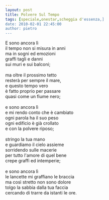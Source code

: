 ```yaml
---
layout: post
title: Polvere Sul Tempo
tags: [speciale,onestar,scheggia d'essenza,]
date: 2010-02-01 22:45:00
author: pietro
---
```

E sono ancora lì<br/>il tempo non si misura in anni<br/>ma in sogni ed emozioni<br/>graffi tagli e danni<br/>sui muri e sui balconi;<br/><br/>ma oltre il prossimo tetto<br/>resterà per sempre il mare,<br/>e questo tempo vero<br/>è fatto proprio per passare<br/>quasi come un fiume nero;<br/><br/>e sono ancora lì<br/>e mi rendo conto che è cambiato<br/>ogni parola ha il suo peso<br/>ogni edificio è già crollato<br/>e con la polvere riposo;<br/><br/>stringo la tua mano<br/>e guardiamo il cielo assieme<br/>sorridendo sulle macerie<br/>per tutto l'amore di quel bene<br/>crepe graffi ed intemperie;<br/><br/>e sono ancora lì<br/>le lancette mi graffiano le braccia<br/>ma così stretto non sono dolore<br/>tolgo la sabbia dalla tua faccia<br/>cercando di trarre da istanti le ore.
